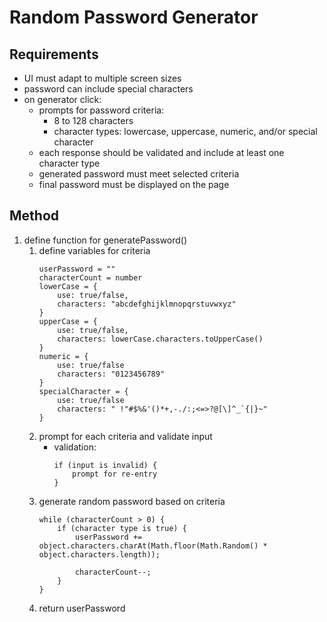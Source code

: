 # Random Password Generator

## Requirements
- UI must adapt to multiple screen sizes
- password can include special characters
- on generator click:
    - prompts for password criteria:
        - 8 to 128 characters
        - character types: lowercase, uppercase, numeric, and/or special character
    - each response should be validated and include at least one character type
    - generated password must meet selected criteria
    - final password must be displayed on the page

## Method
1. define function for generatePassword()
    1. define variables for criteria
        ```
        userPassword = ""
        characterCount = number
        lowerCase = {
            use: true/false,
            characters: "abcdefghijklmnopqrstuvwxyz"
        }
        upperCase = {
            use: true/false,
            characters: lowerCase.characters.toUpperCase()
        }
        numeric = {
            use: true/false
            characters: "0123456789"
        }
        specialCharacter = {
            use: true/false
            characters: " !"#$%&'()*+,-./:;<=>?@[\]^_`{|}~"
        }
        ```
    2. prompt for each criteria and validate input
        - validation:
            ```
            if (input is invalid) {
                prompt for re-entry
            }
            ```
    3. generate random password based on criteria
        ```
        while (characterCount > 0) {
            if (character type is true) {
                userPassword += object.characters.charAt(Math.floor(Math.Random() * object.characters.length));
                
                characterCount--;
            }
        }
        ```
    4. return userPassword
    